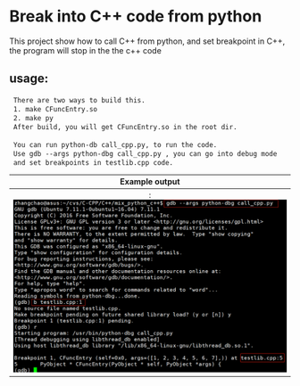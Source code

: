 # Break into C++ code from python
   This project show how to call C++ from python, and set breakpoint in
   C++, the program will stop in the the c++ code
## usage:
     There are two ways to build this. 
     1. make CFuncEntry.so 
     2. make py 
     After build, you will get CFuncEntry.so in the root dir.

     You can run python-db call_cpp.py, to run the code.
     Use gdb --args python-dbg call_cpp.py , you can go into debug mode
     and set breakpoints in testlib.cpp code.

Example output|
:-------------------------:|
:![](https://github.com/aktiger/C-CPP/blob/master/C%2B%2B/mix_python_c%2B%2B/gdb-screenshot.png)|



